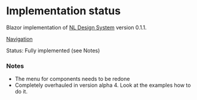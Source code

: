 # Implementation status
Blazor implementation of [NL Design System](https://nl-design-system.gitlab.io/nl-design-system/index.html) version 0.1.1. 

[Navigation](https://nl-design-system.gitlab.io/nl-design-system/componenten/navigation/index.html)

Status: Fully implemented (see Notes)

### Notes
- The menu for components needs to be redone
- Completely overhauled in version alpha 4. Look at the examples how to do it.	